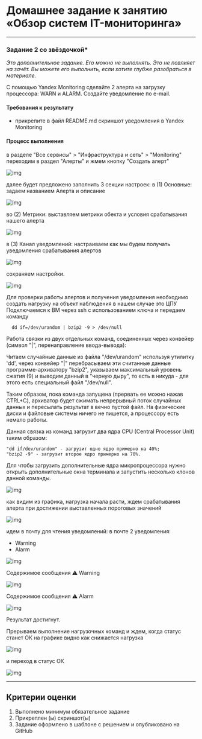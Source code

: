 
# Домашнее задание к занятию «Обзор систем IT-мониторинга»

---

### Задание 2 со звёздочкой*
*Это дополнительное задание. Его можно не выполнять. Это не повлияет на зачёт. Вы можете его выполнить, если хотите глубже разобраться в материале.*

С помощью Yandex Monitoring сделайте 2 алерта на загрузку процессора: WARN и ALARM. Создайте уведомление по e-mail.

#### Требования к результату
* прикрепите в файл README.md скриншот уведомления в Yandex Monitoring 

#### Процесс выполнения

в разделе "Все сервисы" > "Инфраструктура и сеть" > "Monitoring"
переходим в раздел "Алерты" и жмем кнопку "Создать алерт"

![img](https://github.com/al-zar/sysmon/blob/main/hw01/img/img_135.png)

далее будет предложено заполнить 3 секции настроек:
в (1) Основные: задаем названием Алерта и описание

![img](https://github.com/al-zar/sysmon/blob/main/hw01/img/img_148.png)

во (2) Метрики: выставляем метрики обекта и условия срабатывания нашего алерта

![img](https://github.com/al-zar/sysmon/blob/main/hw01/img/img_160.png)

в (3) Канал уведомлений: настраиваем как мы будем получать уведомления срабатывания алертов

![img](https://github.com/al-zar/sysmon/blob/main/hw01/img/img_161.png)

сохраняем настройки.

![img](https://github.com/al-zar/sysmon/blob/main/hw01/img/img_162.png)

Для проверки работы алертов и получения уведомления необходимо создать нагрузку на объект наблюдения
в нашем случае это ЦПУ
Подключаемся к ВМ через ssh с использованием ключа и передаем команду

      dd if=/dev/urandom | bzip2 -9 > /dev/null
 
Работа связки из двух отдельных команд, соединенных через конвейер (символ "|", перенаправление ввода-вывода):

Читаем случайные данные из файла "/dev/urandom" используя утилитку 'dd', через конвейер "|" перебрасываем эти считанные данные программе-архиватору "bzip2", указываем максимальный уровень сжатия (9) и выводим данный в "черную дыру", то есть в никуда - для этого есть специальный файл "/dev/null".

Таким образом, пока команда запущена (прервать ее можно нажав CTRL+C), архиватор будет сжимать непрерывный поток случайных данных и пересылать результат в вечно пустой файл. На физические диски и файловые системы ничего не пишется, а процессору есть немало работы.

Данная связка из команд загрузит два ядра CPU (Central Processor Unit) таким образом:

    "dd if/dev/urandom" - загрузит одно ядро примерно на 40%;
    "bzip2 -9" - загрузит второе ядро примерно на 70%.
Для чтобы загрузить дополнительные ядра микропроцессора нужно открыть дополнительные окна терминала и запустить несколько клонов данной команды.

![img](https://github.com/al-zar/sysmon/blob/main/hw01/img/img_163.png)

как видим из графика, нагрузка начала расти, ждем срабатывания алерта при достижении выставленных пороговых значений

![img](https://github.com/al-zar/sysmon/blob/main/hw01/img/img_164.png)

идем в почту для чтения уведомлений:
в почте 2 уведомления:
  - Warning
  - Alarm

![img](https://github.com/al-zar/sysmon/blob/main/hw01/img/img_166.png)

Содержимое сообщения  ⚠ Warning

![img](https://github.com/al-zar/sysmon/blob/main/hw01/img/img_168.png)

Содержимое сообщения  ⚠ Alarm 

![img](https://github.com/al-zar/sysmon/blob/main/hw01/img/img_167.png)

Результат достигнут.

Прерываем выполнение нагрузочных команд и ждем, когда статус станет ОК
на графике видно как снижается нагрузка

![img](https://github.com/al-zar/sysmon/blob/main/hw01/img/img_169.png)

и переход в статус ОК

![img](https://github.com/al-zar/sysmon/blob/main/hw01/img/img_219.png)

---

## Критерии оценки

1. Выполнено минимум обязательное задание
2. Прикреплен (ы) скриншот(ы) 
3. Задание оформлено в шаблоне с решением и опубликовано на GitHub

